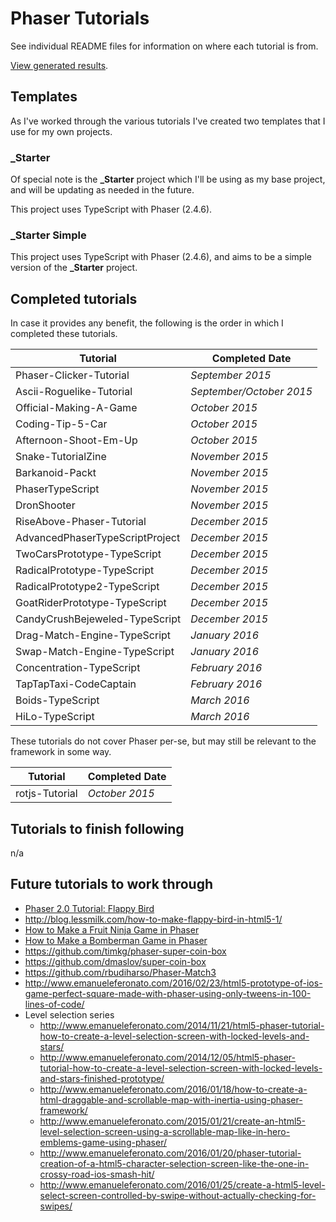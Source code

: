 # Phaser Tutorials

See individual README files for information on where each tutorial is from.

[View generated results](http://jamesskemp.github.io/PhaserTutorials/).

## Templates

As I've worked through the various tutorials I've created two templates that I use for my own projects.

### _Starter

Of special note is the **_Starter** project which I'll be using as my base project, and will be updating as needed in the future.

This project uses TypeScript with Phaser (2.4.6).

### _Starter Simple

This project uses TypeScript with Phaser (2.4.6), and aims to be a simple version of the **_Starter** project.

## Completed tutorials

In case it provides any benefit, the following is the order in which I completed these tutorials.

| Tutorial | Completed Date |
|---|---|
| Phaser-Clicker-Tutorial | *September 2015* |
| Ascii-Roguelike-Tutorial | *September/October 2015* |
| Official-Making-A-Game | *October 2015* |
| Coding-Tip-5-Car | *October 2015* |
| Afternoon-Shoot-Em-Up | *October 2015* |
| Snake-TutorialZine | *November 2015* |
| Barkanoid-Packt | *November 2015* |
| PhaserTypeScript | *November 2015* |
| DronShooter | *November 2015* |
| RiseAbove-Phaser-Tutorial | *December 2015* |
| AdvancedPhaserTypeScriptProject | *December 2015* |
| TwoCarsPrototype-TypeScript | *December 2015* |
| RadicalPrototype-TypeScript | *December 2015* |
| RadicalPrototype2-TypeScript | *December 2015* |
| GoatRiderPrototype-TypeScript | *December 2015* |
| CandyCrushBejeweled-TypeScript | *December 2015* |
| Drag-Match-Engine-TypeScript | *January 2016* |
| Swap-Match-Engine-TypeScript | *January 2016* |
| Concentration-TypeScript | *February 2016* |
| TapTapTaxi-CodeCaptain | *February 2016* |
| Boids-TypeScript | *March 2016* |
| HiLo-TypeScript | *March 2016* |

These tutorials do not cover Phaser per-se, but may still be relevant to the framework in some way.

| Tutorial | Completed Date |
|---|---|
| rotjs-Tutorial | *October 2015* |

## Tutorials to finish following

n/a

## Future tutorials to work through

- [Phaser 2.0 Tutorial: Flappy Bird](http://www.codevinsky.com/phaser-2-0-tutorial-flappy-bird-part-1/)
- http://blog.lessmilk.com/how-to-make-flappy-bird-in-html5-1/
- [How to Make a Fruit Ninja Game in Phaser](https://gamedevacademy.org/how-to-make-a-fruit-ninja-game-in-phaser-part-1/)
- [How to Make a Bomberman Game in Phaser](https://gamedevacademy.org/how-to-make-a-bomberman-game-in-phaser-part-1/)
- https://github.com/timkg/phaser-super-coin-box
- https://github.com/dmaslov/super-coin-box
- https://github.com/rbudiharso/Phaser-Match3
- http://www.emanueleferonato.com/2016/02/23/html5-prototype-of-ios-game-perfect-square-made-with-phaser-using-only-tweens-in-100-lines-of-code/
- Level selection series
	- http://www.emanueleferonato.com/2014/11/21/html5-phaser-tutorial-how-to-create-a-level-selection-screen-with-locked-levels-and-stars/
	- http://www.emanueleferonato.com/2014/12/05/html5-phaser-tutorial-how-to-create-a-level-selection-screen-with-locked-levels-and-stars-finished-prototype/
	- http://www.emanueleferonato.com/2016/01/18/how-to-create-a-html-draggable-and-scrollable-map-with-inertia-using-phaser-framework/
	- http://www.emanueleferonato.com/2015/01/21/create-an-html5-level-selection-screen-using-a-scrollable-map-like-in-hero-emblems-game-using-phaser/
	- http://www.emanueleferonato.com/2016/01/20/phaser-tutorial-creation-of-a-html5-character-selection-screen-like-the-one-in-crossy-road-ios-smash-hit/
	- http://www.emanueleferonato.com/2016/01/25/create-a-html5-level-select-screen-controlled-by-swipe-without-actually-checking-for-swipes/